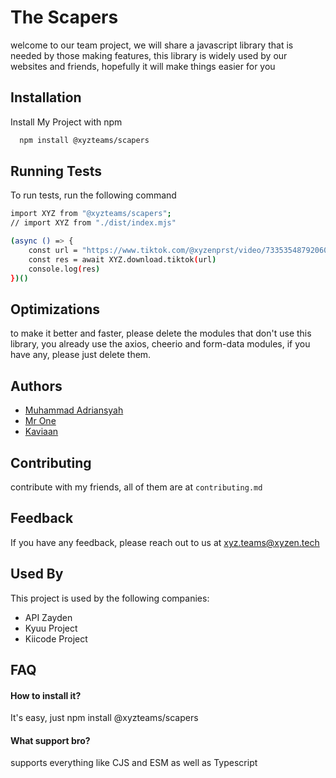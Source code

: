 
# The Scapers

welcome to our team project, we will share a javascript library that is needed by those making features, this library is widely used by our websites and friends, hopefully it will make things easier for you

## Installation

Install My Project with npm

```bash
  npm install @xyzteams/scapers
```
    
## Running Tests

To run tests, run the following command

```bash
import XYZ from "@xyzteams/scapers";
// import XYZ from "./dist/index.mjs"

(async () => {
    const url = "https://www.tiktok.com/@xyzenprst/video/7335354879206001927"
    const res = await XYZ.download.tiktok(url)
    console.log(res)
})()
```


## Optimizations

to make it better and faster, please delete the modules that don't use this library, you already use the axios, cheerio and form-data modules, if you have any, please just delete them.


## Authors

- [Muhammad Adriansyah](https://www.github.com/xyzencode)
- [Mr One](https://www.github.com/mrone)
- [Kaviaan](https://github.com/kaviaann)


## Contributing

contribute with my friends, all of them are at `contributing.md`


## Feedback

If you have any feedback, please reach out to us at xyz.teams@xyzen.tech


## Used By

This project is used by the following companies:

- API Zayden
- Kyuu Project
- Kiicode Project


## FAQ

#### How to install it?

It's easy, just npm install @xyzteams/scapers

#### What support bro?

supports everything like CJS and ESM as well as Typescript

